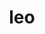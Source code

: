 ---
title: leo
meaning: lion
pos: nounthird
ch: animalia
genitive: leonis
abbgender: m.
abbgender2: masc.
gender: masculine
declension: third
---